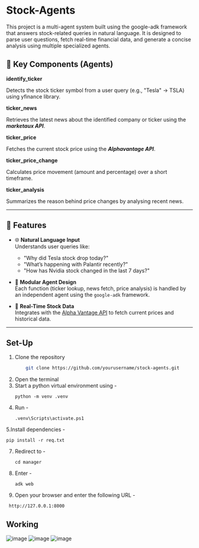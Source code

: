 # Stock-Agents
This project is a multi-agent system built using the google-adk framework that answers stock-related queries in natural language. 
It is designed to parse user questions, fetch real-time financial data, and generate a concise analysis using multiple specialized agents.

## 🧠 Key Components (Agents)
**identify_ticker**

Detects the stock ticker symbol from a user query (e.g., "Tesla" → TSLA) using yfinance library.

**ticker_news**

Retrieves the latest news about the identified company or ticker using the ***marketaux API***.

**ticker_price**

Fetches the current stock price using the ***Alphavantage API***.

**ticker_price_change**

Calculates price movement (amount and percentage) over a short timeframe.

**ticker_analysis**

Summarizes the reason behind price changes by analysing recent news.

---

## 🚀 Features
- 🌐 **Natural Language Input**  
  Understands user queries like:
  - "Why did Tesla stock drop today?"
  - "What’s happening with Palantir recently?"
  - "How has Nvidia stock changed in the last 7 days?"

- 🧠 **Modular Agent Design**  
  Each function (ticker lookup, news fetch, price analysis) is handled by an independent agent using the `google-adk` framework.

- 🔄 **Real-Time Stock Data**  
  Integrates with the [Alpha Vantage API](https://www.alphavantage.co/) to fetch current prices and historical data.

---

## Set-Up
1. Clone the repository
   ``` bash
       git clone https://github.com/yourusername/stock-agents.git
   ```
2. Open the terminal
3. Start a python virtual environment using -
   ```
   python -m venv .venv
   ```
5. Run -
   ```
   .venv\Scripts\activate.ps1
   ```
5.Install dependencies -
   ``` 
   pip install -r req.txt
   ```
7. Redirect to -
   ```
   cd manager
   ```
9. Enter -
   ```
   adk web
   ```
11. Open your browser and enter the following URL -
   ```
    http://127.0.0.1:8000
   ```

## Working 

![image](https://github.com/user-attachments/assets/75580a0e-6d4d-4e04-b7da-57a66fb5cb0a)
![image](https://github.com/user-attachments/assets/79288de4-3da4-4382-ac4c-457634444d60)
![image](https://github.com/user-attachments/assets/f9610cf1-651d-4e06-bd45-445823a5dcd8)



